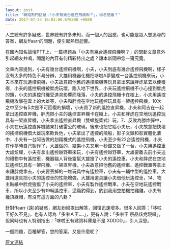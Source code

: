 ```yaml
---
layout: post
title: "網路熱門話題：「小夫有幾台遙控飛機啊？」，你怎麼看？"
date: 2017-07-24 16:03:00.676808 +0800
---
```


人生總有許多疑惑，世界總有許多未知，而一個人的困惑，也可能是眾人想追尋的答案，網友ffaarr的問題，便引起熱烈迴響。

在國內知名論壇PTT上，一篇標題為「小夫有幾台遙控飛機啊？」的問卦文章意外引起網友共鳴，問題的內容有何精彩特出之處？讓本新聞帶您一窺究竟。

文章內容提到，小夫有幾台遙控飛機啊，小夫，小夫到底有幾台遙控飛機啊，樣子沒有太多的特色不易分辨，大雄用機器化機把哆啦A夢變成一台遙控飛機來玩，小夫本來在玩遙控飛機，小夫故意把他舊的遙控飛機等玩具拿出來讓胖虎拿去以便獲得，小夫的遙控飛機被胖虎玩壞，跑入地下世界，小夫玩遙控飛機不小心撞到胖虎的頭，小夫的遙控飛機受道具影響而降落，小夫的遙控飛機卡在樹上，小夫用遙控飛機攻擊在雲上的大雄等，小夫和胖虎在空地玩遙控玩具有一架遙控飛機，10次之中至少有5次是不可回復的損壞，小夫買了新的遙控直昇機，小夫和阿吉在一起拿出遙控直昇機，胖虎把小夫的遙控直昇機卡在樹上，小夫和胖虎在空地玩遙控玩具有一架直昇機，小夫拿出遙控直昇機（雙螺旋槳式）玩，7、反敗為勝炸彈中，小夫在玩遙控直昇機結果打破雷公的玻璃，後來也把它給小夫玩，小夫故意把快壞的搖控飛機借大雄玩來欺負他，小夫拿出了遙控的飛船，影子文鎮和影實體化液中，小夫有一台阿吉做的划翔機式的遙控飛機，小夫至少有22台遙控飛機，小夫在作夢時自己製作了，大雄做的，結果小夫又用一秒鐘又做了一台，小夫用遙控車大雄炫耀，小夫有拿出遙控越野車來玩，小夫有遙控越野車，大雄要離去前小夫送的禮物中有遙控車，機器貓人背後靈幫大雄搶了小夫的遙控車，小夫和胖虎在空地玩遙控玩具有一架飛機、一架直昇機，小夫故意把他舊的遙控車、遙控戰車等拿出來讓胖虎拿去，小夫要丟掉的一堆玩具中有遙控車，小夫有一輛中型的遙控車，大雄用道具把小夫的遙控車的性能增強，大雄用道具讓小夫借他玩遙控車，14、物主貼紙中胖虎強借了小夫的遙控車，小夫有製作遙控戰車，小夫在空地玩遙控戰車，所以小夫至少有19輛遙控車，這篇釣得到，釣到我用空拍機拍雞雞，小夫有幾頂綠帽，有沒有這方面的八卦？

針對ffaarr (遠)的疑惑，網友紛紛提出解答，回復迅速增多。很多人回答：「哆啦王好久不見」，也有人認為「多啦Ａ王....」，更有人說：「多啦王 祭品該兌現囉」，但同時也有人特別指出：「哆啦王有建資料庫是不是 XDDDD」，引人深思。

一個問題，百種解答，您的答案，又是什麼呢？

<a href = "https://www.ptt.cc/bbs/Gossiping/M.1500876191.A.DE0.html">原文連結</a>

